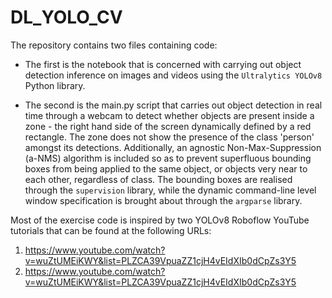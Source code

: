 # DL_YOLO_CV

The repository contains two files containing code:

- The first is the notebook that is concerned with carrying out object detection inference on images and videos using the ```Ultralytics YOLOv8``` Python library.

- The second is the main.py script that carries out object detection in real time through a webcam to detect whether objects are present inside a zone - the right hand side of the screen dynamically defined by a red rectangle. The zone does not show the presence of the class 'person' amongst its detections. Additionally, an agnostic Non-Max-Suppression (a-NMS) algorithm is included so as to prevent superfluous bounding boxes from being applied to the same object, or objects very near to each other, regardless of class. The bounding boxes are realised through the ```supervision``` library, while the dynamic command-line level window specification is brought about through the ```argparse``` library.

Most of the exercise code is inspired by two YOLOv8 Roboflow YouTube tutorials that can be found at the following URLs:
1. https://www.youtube.com/watch?v=wuZtUMEiKWY&list=PLZCA39VpuaZZ1cjH4vEIdXIb0dCpZs3Y5
2. https://www.youtube.com/watch?v=wuZtUMEiKWY&list=PLZCA39VpuaZZ1cjH4vEIdXIb0dCpZs3Y5

